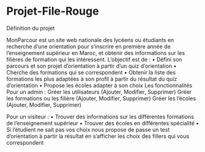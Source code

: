 # Projet-File-Rouge

Définition du projet

MonParcour est un site web nationale des lycéens ou étudiants en recherche d’une orientation pour s’inscrire en première année de l’enseignement supérieur en Maroc, et obtenir des informations sur les filières de formation qui les intéressent. L’objectif est de :
•    Défini son parcours et son projet d’orientation à partir d’un quiz d’orientation
•    Cherche des formations qui se correspondent
•    Obtenir la liste des formations les plus adaptées à son profil à partir du résultat du quiz d’orientation 
•    Propose les écoles adapter à son choix
Les fonctionnalités
Pour un admin :
Gréer les utilisateurs (Ajouter, Modifier, Supprimer)
Gréer les formations ou les filière (Ajouter, Modifier, Supprimer)
Gréer les l’écoles (Ajouter, Modifier, Supprimer)

Pour un visiteur :
•    Trouver des informations sur les différentes formations de l’enseignement supérieur 
•    Trouver des écoles en différentes spécialité
•    Si l’étudient ne sait pas vos choix   nous propose de passe un test d’orientation à partir la résultat en s’afficher les choix des fillers qui vous correspondent 

